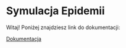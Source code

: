 # Symulacja Epidemii

Witaj! Poniżej znajdziesz link do dokumentacji:

[Dokumentacja](SprawozdanieFinalne.docx)


